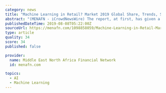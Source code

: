 ```yaml
---
category: news
title: "Machine Learning in Retail? Market 2019 Global Share, Trends, Segmentation, Analysis and Forecast to 2024"
abstract: "(MENAFN - iCrowdNewsWire) The report, at first, has given a brief understanding of the industry via a basic overview. This overview includes the definition, key applications of the product, and ..."
publishedDateTime: 2019-08-08T05:22:00Z
sourceUrl: https://menafn.com/1098858059/Machine-Learning-in-Retail-Market-2019-Global-Share-Trends-Segmentation-Analysis-and-Forecast-to-2024?src=Rss
type: article
quality: 34
score: 34
published: false

provider:
  name: Middle East North Africa Financial Network
  id: menafn.com

topics:
  - AI
  - Machine Learning
---
```

